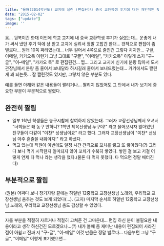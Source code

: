 ```yaml
---
title: "올해(2014학년도) 교지에 실린 (편집된)내 중국 교환학생 후기에 대한 개인적인 뒷북.."
date: "2015-02-02"
tags: ["update"]
image: ''
---
```


음... 뒷북이긴 한대 이번에 학교 교지에 내 중국 교환학생 후기가 실렸는대... 운좋게 내가 써서 냈던 후기 덕에 상 받고 교지에 실려서 정말 고맙긴 한대... 갠적으로 편집이 좀 별로다... 원래 10쪽 짜리였는대... 너무 길어서 4쪽으로 줄인건 그렇다 치지만... 구글, 이메일, 카카오톡 이런거 그냥 그대로 "구글", "이메일", "카카오톡" 이렇게 쓰지 "구–글", "이–메일", "카카오 톡" 로 편집된건... 쩝... 그리고 교지에 싣기에 분량 많아서 도서관장님께서 분량 좀 줄여서 보내달라 하시길래 줄여서 보내드렸는대... 거기에서도 짤린게 꽤 되는듯... 잘 짤린것도 있지만, 그렇치 않은 부분도 있다.

예를 들면 아래와 같은 내용들이 짤리거나... 짤리지 않았어도 그 안에서 내가 보기에 중요한 부분이 부분적으로 짤렸다.

## 완전히 짤림
- 일부 1학년 학생들은 농구시합에 참여하지 않았는대. 그러자 교장선생님꼐서 오셔서 "너희들은 왜 농구 안하니? 1학년 체육선생님 누구야!" 라고 물어보시자 앉아있던 친구들이 다같이 "이찬* 성생님이요" 라고 했다. 그러자 교장선생님이 "이찬* 선생님 아주 혼줄을 내줘야지!" 라고 하셨다.
- 먹고 있는대 직원이 이번에도 일정 시간 간격으로 꼬치를 쌓고 또 쌓아줬다(?) 그러다 보니 먹기 시작한지 얼마되지 않아 꼬치가 수북히 쌓였다. 쌓인 걸 보고 저걸 어떻게 언제 다 먹나 라는 생각을 했다.(물론 다 먹지 못했다. 다 먹으면 정말 배터진다)


## 부분적으로 짤림

(원본)
어쩌다 보니 장기자랑 끝에는 하얼빈 12중학교 교장선생님 노래와, 우리학교 교장선생님 춤추는 것도 보게 되었다(...).
(교지)
마지막 순서로 하얼빈 12중학교 교장선생님 노래와, 우리학교 교장선생님 춤도 감상할 수 있었다.

---
자를 부분을 적절히 자르거나 적절히 고쳐준 건 고마운대... 편집 하신 분이 불필요한 내용이라고 생각 하신건진 모르겠으나...(?) 내가 볼때 좀 재미난 내용이 편집되어 사라진 점이 아쉽고
진짜 저 "구-글", "이-메일" 이것 만큼은 정말 별로다... 다음부턴 그냥 "구글", "이메일" 이렇게 표기했으면...
